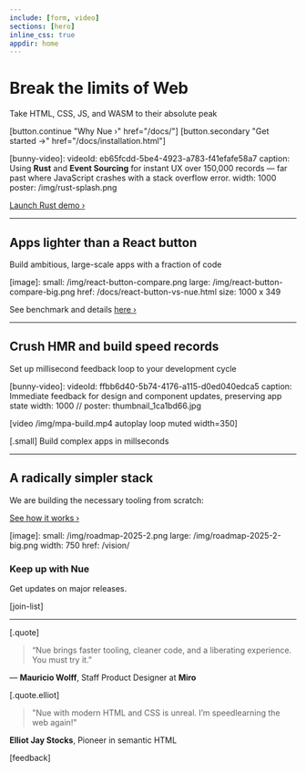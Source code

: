 ```yaml
---
include: [form, video]
sections: [hero]
inline_css: true
appdir: home
---
```



# Break the limits of Web

Take HTML, CSS, JS, and WASM to their absolute peak

[button.continue "Why Nue ›" href="/docs/"]
[button.secondary "Get started →" href="/docs/installation.html"]

[bunny-video]:
  videoId: eb65fcdd-5be4-4923-a783-f41efafe58a7
  caption: Using **Rust** and **Event Sourcing** for instant UX over 150,000 records — far past where JavaScript crashes with a stack overflow error.
  width: 1000
  poster: /img/rust-splash.png

[Launch Rust demo ›](https://mpa.nuejs.org/app/?rust)

----

## Apps lighter than a React button

Build ambitious, large-scale apps with a fraction of code

[image]:
  small: /img/react-button-compare.png
  large: /img/react-button-compare-big.png
  href: /docs/react-button-vs-nue.html
  size: 1000 x 349

See benchmark and details [here ›](/docs/react-button-vs-nue.html)

----

## Crush HMR and build speed records

Set up millisecond feedback loop to your development cycle

[bunny-video]:
  videoId: ffbb6d40-5b74-4176-a115-d0ed040edca5
  caption: Immediate feedback for design and component updates, preserving app state
  width: 1000
  // poster: thumbnail_1ca1bd66.jpg

[video /img/mpa-build.mp4 autoplay loop muted width=350]

[.small]
  Build complex apps in millseconds

----

## A radically simpler stack

We are building the necessary tooling from scratch:

[See how it works ›](/vision/)

[image]:
  small: /img/roadmap-2025-2.png
  large: /img/roadmap-2025-2-big.png
  width: 750
  href: /vision/

### Keep up with Nue

Get updates on major releases.

[join-list]

----

[.quote]
  > “Nue brings faster tooling, cleaner code, and a liberating experience. You must try it.”

  — **Mauricio Wolff**, Staff Product Designer at **Miro**

[.quote.elliot]
  > "Nue with modern HTML and CSS is unreal. I’m speedlearning the web again!"

  **Elliot Jay Stocks**, Pioneer in semantic HTML

[feedback]
